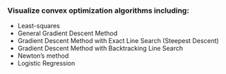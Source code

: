 ### Visualize convex optimization algorithms including:
- Least-squares
- General Gradient Descent Method
- Gradient Descent Method with Exact Line Search (Steepest Descent)
- Gradient Descent Method with Backtracking Line Search
- Newton’s method
- Logistic Regression
